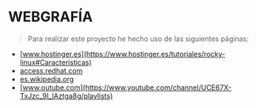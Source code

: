 # WEBGRAFÍA

> Para realizar este proyecto he hecho uso de las siguientes páginas:
  * [www.hostinger.es](https://www.hostinger.es/tutoriales/rocky-linux#Caracteristicas)
  * [access.redhat.com](https://access.redhat.com/documentation/es-es/red_hat_enterprise_linux/8/html/packaging_and_distributing_software/getting-started-with-rpm-packaging)
  * [es.wikipedia.org](https://es.wikipedia.org/wiki/RPM_Package_Manager)
  * [www.outube.com](https://www.youtube.com/channel/UCE67X-TxJzc_9I_lAztga8g/playlists)
